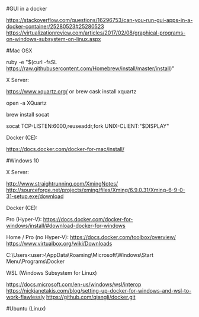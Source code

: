#GUI in a docker

https://stackoverflow.com/questions/16296753/can-you-run-gui-apps-in-a-docker-container/25280523#25280523
https://virtualizationreview.com/articles/2017/02/08/graphical-programs-on-windows-subsystem-on-linux.aspx

#Mac OSX

ruby -e "$(curl -fsSL https://raw.githubusercontent.com/Homebrew/install/master/install)"

X Server:

https://www.xquartz.org/
or brew cask install xquartz

open -a XQuartz

brew install socat  

socat TCP-LISTEN:6000,reuseaddr,fork UNIX-CLIENT:\"$DISPLAY\"

Docker (CE):

https://docs.docker.com/docker-for-mac/install/

#Windows 10

X Server:

http://www.straightrunning.com/XmingNotes/
http://sourceforge.net/projects/xming/files/Xming/6.9.0.31/Xming-6-9-0-31-setup.exe/download

Docker (CE):

Pro (Hyper-V): 
https://docs.docker.com/docker-for-windows/install/#download-docker-for-windows

Home / Pro (no Hyper-V): 
https://docs.docker.com/toolbox/overview/
https://www.virtualbox.org/wiki/Downloads

C:\Users\<user>\AppData\Roaming\Microsoft\Windows\Start Menu\Programs\Docker

WSL (Windows Subsystem for Linux)

https://docs.microsoft.com/en-us/windows/wsl/interop
https://nickjanetakis.com/blog/setting-up-docker-for-windows-and-wsl-to-work-flawlessly
https://github.com/qiangli/docker.git


#Ubuntu (Linux)

##
